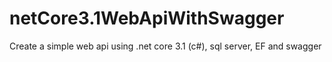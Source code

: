 # netCore3.1WebApiWithSwagger
Create a simple web api using .net core 3.1 (c#), sql server, EF and swagger
